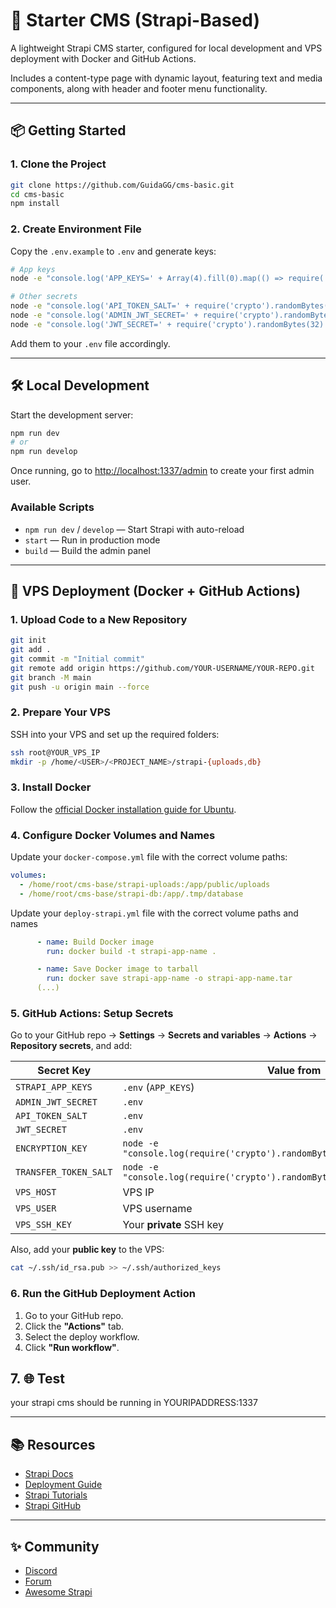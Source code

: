 # 🚀 Starter CMS (Strapi-Based)

A lightweight Strapi CMS starter, configured for local development and VPS deployment with Docker and GitHub Actions.

Includes a content-type page with dynamic layout, featuring text and media components, along with header and footer menu functionality.

---

## 📦 Getting Started

### 1. Clone the Project

```bash
git clone https://github.com/GuidaGG/cms-basic.git
cd cms-basic
npm install
```

### 2. Create Environment File

Copy the `.env.example` to `.env` and generate keys:

```bash
# App keys
node -e "console.log('APP_KEYS=' + Array(4).fill(0).map(() => require('crypto').randomBytes(32).toString('base64')).join(','))"

# Other secrets
node -e "console.log('API_TOKEN_SALT=' + require('crypto').randomBytes(16).toString('hex'))"
node -e "console.log('ADMIN_JWT_SECRET=' + require('crypto').randomBytes(32).toString('hex'))"
node -e "console.log('JWT_SECRET=' + require('crypto').randomBytes(32).toString('hex'))"
```

Add them to your `.env` file accordingly.

---

## 🛠️ Local Development

Start the development server:

```bash
npm run dev
# or
npm run develop
```

Once running, go to [http://localhost:1337/admin](http://localhost:1337/admin) to create your first admin user.

### Available Scripts

- `npm run dev` / `develop` — Start Strapi with auto-reload
- `start` — Run in production mode
- `build` — Build the admin panel

---

## 🚀 VPS Deployment (Docker + GitHub Actions)

### 1. Upload Code to a New Repository

```bash
git init
git add .
git commit -m "Initial commit"
git remote add origin https://github.com/YOUR-USERNAME/YOUR-REPO.git
git branch -M main
git push -u origin main --force
```

### 2. Prepare Your VPS

SSH into your VPS and set up the required folders:

```bash
ssh root@YOUR_VPS_IP
mkdir -p /home/<USER>/<PROJECT_NAME>/strapi-{uploads,db}
```

### 3. Install Docker

Follow the [official Docker installation guide for Ubuntu](https://docs.docker.com/engine/install/ubuntu/).

### 4. Configure Docker Volumes and Names

Update your `docker-compose.yml` file with the correct volume paths:

```yaml
volumes:
  - /home/root/cms-base/strapi-uploads:/app/public/uploads
  - /home/root/cms-base/strapi-db:/app/.tmp/database
```
Update your `deploy-strapi.yml` file with the correct volume paths and names

```yaml
      - name: Build Docker image
        run: docker build -t strapi-app-name .

      - name: Save Docker image to tarball
        run: docker save strapi-app-name -o strapi-app-name.tar
      (...)
```

### 5. GitHub Actions: Setup Secrets

Go to your GitHub repo → **Settings** → **Secrets and variables** → **Actions** → **Repository secrets**, and add:

| Secret Key             | Value from              |
|------------------------|-------------------------|
| `STRAPI_APP_KEYS`      | `.env` (`APP_KEYS`)     |
| `ADMIN_JWT_SECRET`     | `.env`                  |
| `API_TOKEN_SALT`       | `.env`                  |
| `JWT_SECRET`           | `.env`                  |
| `ENCRYPTION_KEY`       |  `node -e "console.log(require('crypto').randomBytes(32).toString('base64'))"` | |
| `TRANSFER_TOKEN_SALT`  | `node -e "console.log(require('crypto').randomBytes(32).toString('base64'))"` |         |
| `VPS_HOST`             | VPS IP                  |
| `VPS_USER`             | VPS username            |
| `VPS_SSH_KEY`          | Your **private** SSH key|

Also, add your **public key** to the VPS:

```bash
cat ~/.ssh/id_rsa.pub >> ~/.ssh/authorized_keys
```


### 6. Run the GitHub Deployment Action

1. Go to your GitHub repo.
2. Click the **"Actions"** tab.
3. Select the deploy workflow.
4. Click **"Run workflow"**.


## 7. 🌐 Test

your strapi cms should be running in YOURIPADDRESS:1337

---



## 📚 Resources

- [Strapi Docs](https://docs.strapi.io)
- [Deployment Guide](https://docs.strapi.io/dev-docs/deployment)
- [Strapi Tutorials](https://strapi.io/tutorials)
- [Strapi GitHub](https://github.com/strapi/strapi)

---

## ✨ Community

- [Discord](https://discord.strapi.io)
- [Forum](https://forum.strapi.io)
- [Awesome Strapi](https://github.com/strapi/awesome-strapi)

